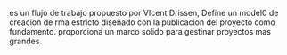 es  un flujo de trabajo propuesto por VIcent Drissen,  Define un model0 de creacion de rma estricto diseñado con la publicacion del proyecto como fundamento.
proporciona un marco solido para gestinar proyectos mas grandes
